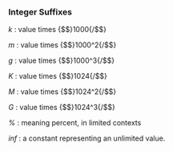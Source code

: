 ### Integer Suffixes

*k*
: value times {$$}1000{/$$}

*m*
: value times {$$}1000^2{/$$}

*g*
: value times {$$}1000^3{/$$}

*K*
: value times {$$}1024{/$$}

*M*
: value times {$$}1024^2{/$$}

*G*
: value times {$$}1024^3{/$$}

*%*
: meaning percent, in limited contexts

*inf*
: a constant representing an unlimited value.
